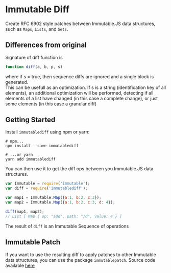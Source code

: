 # Immutable Diff

Create RFC 6902 style patches between Immutable.JS data structures, such as `Maps`, `Lists`, and `Sets`.

## Differences from original
Signature of diff function is
``` javascript
function diff(a, b, p, s)
```
where if s = true, then sequence diffs are ignored and a single block is generated.  
This can be usefull as an optimization.
If s is a string (identification key of all elements), an additional optimization will be performed, 
detecting if all elements of a list have changed (in this case a complete change),
or just some elements (in this case a granular diff)


## Getting Started

Install `immutablediff` using npm or yarn:

``` shell
# npm...
npm install --save immutablediff

# ...or yarn
yarn add immutablediff
```

You can then use it to get the diff ops between you Immutable.JS data structures.

``` javascript
var Immutable = require('immutable');
var diff = require('immutablediff');

var map1 = Immutable.Map({a:1, b:2, c:3});
var map2 = Immutable.Map({a:1, b:2, c:3, d: 4});

diff(map1, map2);
// List [ Map { op: "add", path: "/d", value: 4 } ]
```

The result of `diff` is an Immutable Sequence of operations

## Immutable Patch

If you want to use the resulting diff to apply patches to other Immutable data structures, you can use the package `immutablepatch`. Source code available [here](https://github.com/intelie/immutable-js-patch)

